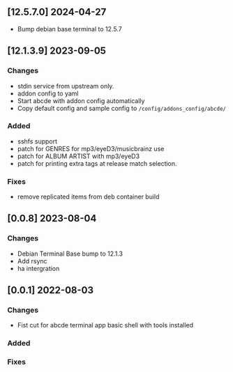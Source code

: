 ## [12.5.7.0] 2024-04-27
 - Bump debian base terminal to 12.5.7

## [12.1.3.9] 2023-09-05

### Changes
 - stdin service from upstream only.
 - addon config to yaml
 - Start abcde with addon config automatically
 - Copy default config and sample config to `/config/addons_config/abcde/`

### Added
 - sshfs support
 - patch for GENRES for mp3/eyeD3/musicbrainz use
 - patch for ALBUM ARTIST with mp3/eyeD3
 - patch for printing extra tags at release match selection.

### Fixes
 - remove replicated items from deb container build

## [0.0.8] 2023-08-04

### Changes
 - Debian Terminal Base bump to 12.1.3
 - Add rsync
 - ha intergration

## [0.0.1] 2022-08-03

### Changes
 - Fist cut for abcde terminal app basic shell with tools installed

### Added
### Fixes

